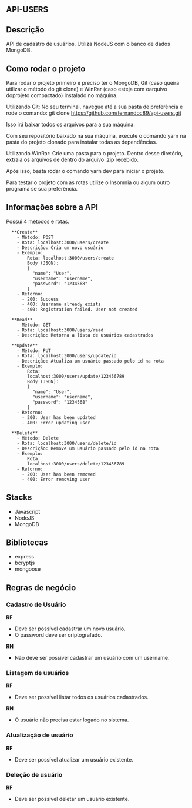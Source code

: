 ## API-USERS

## Descrição

  API de cadastro de usuários. 
  Utiliza NodeJS com o banco de dados MongoDB.

## Como rodar o projeto

  Para rodar o projeto primeiro é preciso ter o MongoDB, Git (caso queira utilizar o método do git clone) e WinRar (caso esteja com oarquivo doprojeto compactado) instalado no máquina.
  
  Utilizando Git:
  No seu terminal, navegue até a sua pasta de preferência e rode o comando: 
  git clone https://github.com/fernandoc89/api-users.git 

  Isso irá baixar todos os arquivos para a sua máquina. 
  
  Com seu repositório baixado na sua máquina, execute o comando yarn na pasta do projeto clonado para instalar todas as dependências.

  Utilizando WinRar:
  Crie uma pasta para o projeto. Dentro desse diretório, extraia os arquivos de dentro do arquivo .zip recebido.

  Após isso, basta rodar o comando yarn dev para iniciar o projeto.

  Para testar o projeto com as rotas utilize o Insomnia ou algum outro programa se sua preferência.

## Informações sobre a API
  Possui 4 métodos e rotas. 
      
      **Create** 
        - Método: POST
        - Rota: localhost:3000/users/create
        - Descrição: Cria um novo usuário
        - Exemplo:
            Rota: localhost:3000/users/create
            Body (JSON): 
            }
              "name": "User",
              "username": "username",
              "password": "1234568"
            }
        - Retorno:
          - 200: Success
          - 400: Username already exists
          - 400: Registration failed. User not created

      **Read** 
        - Método: GET
        - Rota: localhost:3000/users/read
        - Descrição: Retorna a lista de usuários cadastrados
      
      **Update** 
        - Método: PUT
        - Rota: localhost:3000/users/update/id
        - Descrição: Atualiza um usuário passado pelo id na rota
        - Exemplo:
            Rota:
            localhost:3000/users/update/123456789
            Body (JSON): 
            }
              "name": "User",
              "username": "username",
              "password": "1234568"
            } 
        - Retorno:
          - 200: User has been updated
          - 400: Error updating user

      **Delete** 
        - Método: Delete
        - Rota: localhost:3000/users/delete/id 
        - Descrição: Remove um usuário passado pelo id na rota
        - Exemplo:
            Rota:
            localhost:3000/users/delete/123456789
        - Retorno:
          - 200: User has been removed
          - 400: Error removing user
          

## Stacks
  - Javascript
  - NodeJS
  - MongoDB

## Bibliotecas

  - express
  - bcryptjs
  - mongoose

## Regras de negócio

### Cadastro de Usuário
**RF**
- Deve ser possível cadastrar um novo usuário.
- O password deve ser criptografado.

**RN**
- Não deve ser possível cadastrar um usuário com um username. 

### Listagem de usuários

**RF**
- Deve ser possível listar todos os usuários cadastrados.

**RN**
- O usuário não precisa estar logado no sistema.

### Atualização de usuário 

**RF**
- Deve ser possível atualizar um usuário existente.

### Deleção de usuário 

**RF**
- Deve ser possível deletar um usuário existente.

